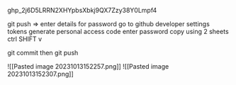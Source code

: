 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

git push => enter details
for password go to github developer settings tokens generate personal access code enter password copy using 2 sheets ctrl SHIFT v

git commit then git push

![[Pasted image 20231013152257.png]]
![[Pasted image 20231013152307.png]]

